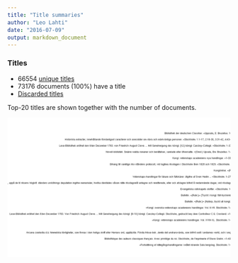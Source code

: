 ```yaml
---
title: "Title summaries"
author: "Leo Lahti"
date: "2016-07-09"
output: markdown_document
---
```



### Titles

 * 66554 [unique titles](output.tables/title_accepted.csv)
 * 73176 documents (100%) have a title
 * [Discarded titles](output.tables/title_discarded.csv)

Top-20 titles are shown together with the number of documents.

![plot of chunk summarytitle](figure/summarytitle-1.png)

